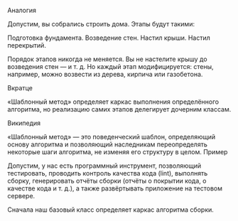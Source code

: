 Аналогия


Допустим, вы собрались строить дома. Этапы будут такими:


Подготовка фундамента.
Возведение стен.
Настил крыши.
Настил перекрытий.

Порядок этапов никогда не меняется. Вы не настелите крышу до возведения стен — и т. д. Но каждый этап модифицируется: стены, например, можно возвести из дерева, кирпича или газобетона.


Вкратце


«Шаблонный метод» определяет каркас выполнения определённого алгоритма, но реализацию самих этапов делегирует дочерним классам.


Википедия


«Шаблонный метод» — это поведенческий шаблон, определяющий основу алгоритма и позволяющий наследникам переопределять некоторые шаги алгоритма, не изменяя его структуру в целом.
Пример


Допустим, у нас есть программный инструмент, позволяющий тестировать, проводить контроль качества кода (lint), выполнять сборку, генерировать отчёты сборки (отчёты о покрытии кода, о качестве кода и т. д.), а также развёртывать приложение на тестовом сервере.


Сначала наш базовый класс определяет каркас алгоритма сборки.